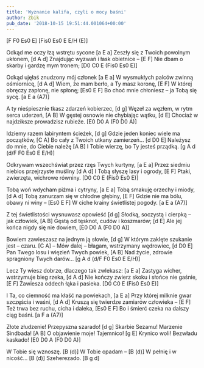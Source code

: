 ```yaml
---
title: 'Wyznanie kalifa, czyli o mocy baśni'
author: Zbik
pub_date: '2018-10-15 19:51:44.001064+00:00'
---
```


[F F0 Es0 E]
[Fis0 Es0 E E/H (E)]

Odkąd me oczy łzą wstrętu sycone [a E a]
Zeszły się z Twoich powolnym ukłonem, [d A d]
Znajdując wyzwań i łask obietnice – [E F]
Nie dbam o skarby i gardzę mym tronem; [D0 C0 E (Fis0 Es0 E)]

Odkąd ujęłaś znudzony mój członek [a E a]
W wysmukłych palców zwinną ośmiornicę, [d A d]
Wiem, że mam berło, a Ty masz koronę, [E F]
W której obręczy zapłonę, nie spłonę; [Es0 E F]
Bo choć mnie chłoniesz – ja Tobą się sycę. [a E a (A7)]

A ty nieśpiesznie tkasz zdarzeń kobierzec, [d g]
Węzeł za węzłem, w rytm serca uderzeń, [A B]
W gęstej osnowie nie chybiając wątku, [d E]
Chociaż w najdziksze prowadzisz rubieże. [E0 D0 A (F0 D0 A)]

Idziemy razem labiryntem ścieżek, [d g]
Gdzie jeden koniec wiele ma początków, [C A]
Bo cały z Twoich utkany zamierzeń… [d D0 E]
Należysz do mnie, do Ciebie należę [A B]
I Tobie wierzę, bo Ty jesteś prządką. [g A d (d/F F0 Es0 E E/H)]

Odkrywam wszechświat przez rzęs Twych kurtyny, [a E a]
Przez siedmiu niebios przejrzyste muśliny [d A d]
I Tobą słyszę lasy i ogrody, [E F]
Ptaki, zwierzęta, wichrowe równiny. [D0 C0 E (Fis0 Es0 E)]

Tobą woń wdycham piżma i cytryny, [a E a]
Tobą smakuję orzechy i miody, [d A d]
Tobą zanurzam się w chłodne głębiny, [E F]
Gdzie nie ma bólu, obawy ni winy – [Es0 E F]
W ciche krainy świetlistej pogody. [a E a (A7)]

Z tej świetlistości wysnuwasz opowieść [d g]
Słodką, soczystą i cierpką – jak człowiek, [A B]
Gęstą od tęsknot, cudów i koszmarów; [d E]
Ale jej końca nigdy się nie dowiem, [E0 D0 A (F0 D0 A)]

Bowiem zawieszasz na jednym ją słowie, [d g]
W którym zaklęte szukanie jest – czaru. [C A]
– Mów dalej – błagam, wstrzymany wędrowiec, [d D0 E]
Pan Twego losu i więzień Twych powiek, [A B]
Nad życie, zdrowie spragniony Twych darów… [g A d (d/F F0 Es0 E E/H)]

Lecz Ty wiesz dobrze, dlaczego tak zwlekasz: [a E a]
Zastyga wicher, wstrzymuje bieg rzeka, [d A d]
Nie kończy zwierz skoku i słońce nie gaśnie, [E F]
Zawiesza oddech łąka i pasieka. [D0 C0 E (Fis0 Es0 E)]

I Ta, co ciemność ma kłaść na powiekach, [a E a]
Przy której milknie gwar szczęścia i waśni, [d A d]
Kruszą się twierdze zamiarów człowieka – [E F]
Też trwa bez ruchu, cicha i daleka, [Es0 E F]
Bo i śmierć czeka na dalszy ciąg baśni. [a F a (A7)]

Złote złudzenie! Przepyszna szarado! [d g]
Skarbie Sezamu! Marzenie Sindbada! [A B]
O objawienie moje! Tajemnico! [g E]
Krynico woli! Bezwładu kaskado! [E0 D0 A (F0 D0 A)]

W Tobie się wznoszę. [B (d)]
W Tobie opadam – [B (d)]
W pełnię i w nicość… [B (d)]
Szeherezado. [B g d]